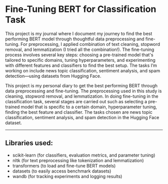 # Fine-Tuning BERT for Classification Task
This project is my journal where I document my journey to find the best performing BERT model through thoughtful data preprocessing and fine-tuning.
For preprocessing, I applied combination of text cleaning, stopword removal, and lemmatization (I tried all the combination!). The fine-tuning process involves several key steps: choosing a pre-trained model that's tailored to specific domains, tuning hyperparameters, and experimenting with different features and classifiers to find the best setup.
The tasks I’m working on include news topic classification, sentiment analysis, and spam detection—using datasets from Hugging Face.



This project is my personal diary to get the best performing BERT through data preprocessing and fine-tuning. The preprocessing used in this study is cleaning, stopword removal, and lemmatization. In doing fine-tuning in the classification task, several stages are carried out such as selecting a pre-trained model that is specific to a certain domain, hyperparameter tuning, finding the best feature and classifier. The tasks chosen are news topic classification, sentiment analysis, and spam detection in the Hugging Face dataset.

---

## Libraries used:
- scikit-learn (for classifiers, evaluation metrics, and parameter tuning)
- nltk (for text preprocessing like tokenization and lemmatization)
- transformers (to load and fine-tune BERT models)
- datasets (to easily access benchmark datasets)
- wandb (for tracking experiments and logging results)